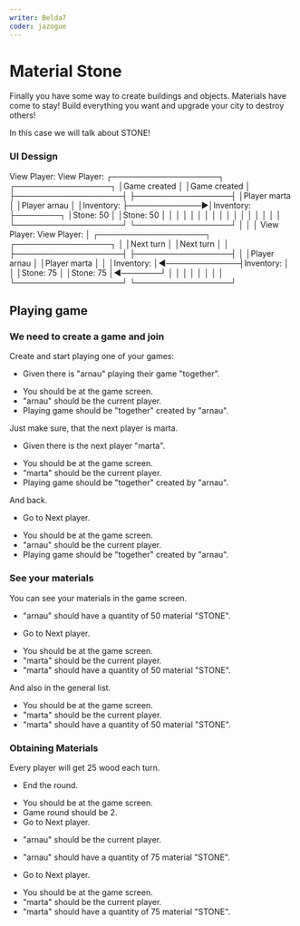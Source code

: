 ```yaml
---
writer: Belda7
coder: jazogue
---
```

# Material Stone

Finally you have some way to create buildings and objects. Materials have come to stay!
Build everything you want and upgrade your city to destroy others!

In this case we will talk about STONE!

### UI Dessign


View Player:                       View Player:
┌───────────────────┐              ┌─────────────────┐
│Game created       │              │Game created     │
├───────────────────┤              ├─────────────────┤
│Player marta       │              │Player arnau     │
│Inventory:         ├─────────────►│Inventory:       ├────────┐
│Stone: 50          │              │Stone: 50        │        │
│                   │              │                 │        │
│                   │              │                 │        │
│                   │              │                 │        │
└───────────────────┘              └─────────────────┘        │
                                                              │
                                                              │
View Player:                       View Player:               │
┌───────────────────┐              ┌─────────────────┐        │
│Next turn          │              │Next turn        │        │
├───────────────────┤              ├─────────────────┤        │
│Player arnau       │              │Player marta     │        │
│Inventory:         │◄─────────────┤Inventory:       │        │
│Stone: 75          │              │Stone: 75        │◄───────┘
│                   │              │                 │
│                   │              │                 │
└───────────────────┘              └─────────────────┘



## Playing game

### We need to create a game and join

Create and start playing one of your games:

 * Given there is "arnau" playing their game "together".
 <!-- SNAPSHOT status=200 -->  
 * You should be at the game screen.
 * "arnau" should be the current player.
 * Playing game should be "together" created by "arnau".

Just make sure, that the next player is marta.

 * Given there is the next player "marta".
 <!-- SNAPSHOT status=200 -->
 * You should be at the game screen.
 * "marta" should be the current player.
 * Playing game should be "together" created by "arnau".

And back.

 * Go to Next player.
 <!-- SNAPSHOT status=200 -->
 * You should be at the game screen.
 * "arnau" should be the current player.
 * Playing game should be "together" created by "arnau".

### See your materials

You can see your materials in the game screen.

 * "arnau" should have a quantity of 50 material "STONE".

 * Go to Next player.
 <!-- SNAPSHOT status=200 -->
 * You should be at the game screen.
 * "marta" should be the current player.
 * "marta" should have a quantity of 50 material "STONE".

And also in the general list.

 * You should be at the game screen.
 * "marta" should be the current player.
 * "marta" should have a quantity of 50 material "STONE".

### Obtaining Materials

Every player will get 25 wood each turn.

 * End the round.
 <!-- SNAPSHOT status=200 -->
 * You should be at the game screen.
 * Game round should be 2.
 * Go to Next player.
 <!-- SNAPSHOT status=200 -->
 * "arnau" should be the current player.
 * "arnau" should have a quantity of 75 material "STONE".

 * Go to Next player.
 <!-- SNAPSHOT status=200 -->
 * You should be at the game screen.
 * "marta" should be the current player.
 * "marta" should have a quantity of 75 material "STONE".
